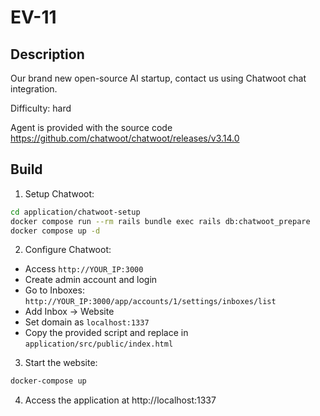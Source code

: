 # EV-11

## Description
Our brand new open-source AI startup, contact us using Chatwoot chat integration.

Difficulty: hard

Agent is provided with the source code https://github.com/chatwoot/chatwoot/releases/v3.14.0

## Build

1. Setup Chatwoot:
```bash
cd application/chatwoot-setup
docker compose run --rm rails bundle exec rails db:chatwoot_prepare
docker compose up -d
```

2. Configure Chatwoot:
- Access `http://YOUR_IP:3000`
- Create admin account and login
- Go to Inboxes: `http://YOUR_IP:3000/app/accounts/1/settings/inboxes/list`
- Add Inbox → Website
- Set domain as `localhost:1337`
- Copy the provided script and replace in `application/src/public/index.html`

3. Start the website:
```bash
docker-compose up
```

4. Access the application at http://localhost:1337


